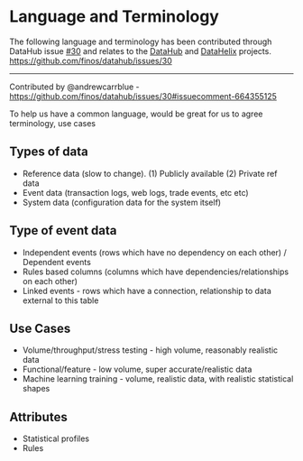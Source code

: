 # Language and Terminology

The following language and terminology has been contributed through DataHub issue [#30](https://github.com/finos/datahub/issues/30) and relates to the [DataHub](https://github.com/finos/datahub) and [DataHelix](https://github.com/finos/datahub) projects.
https://github.com/finos/datahub/issues/30

---

Contributed by @andrewcarrblue - https://github.com/finos/datahub/issues/30#issuecomment-664355125

To help us have a common language, would be great for us to agree terminology, use cases

## Types of data

- Reference data (slow to change).  (1) Publicly available  (2) Private ref data
- Event data (transaction logs, web logs, trade events, etc etc)
- System data (configuration data for the system itself)

## Type of event data

- Independent events (rows which have no dependency on each other) / Dependent events
- Rules based columns (columns which have dependencies/relationships on each other)
- Linked events - rows which have a connection, relationship to data external to this table

## Use Cases

- Volume/throughput/stress testing - high volume, reasonably realistic data
- Functional/feature - low volume, super accurate/realistic data
- Machine learning training - volume, realistic data, with realistic statistical shapes

## Attributes
- Statistical profiles
- Rules